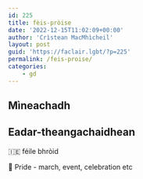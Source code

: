 ```yaml
---
id: 225
title: fèis-pròise
date: '2022-12-15T11:02:09+00:00'
author: 'Crìstean MacMhìcheil'
layout: post
guid: 'https://faclair.lgbt/?p=225'
permalink: /feis-proise/
categories:
    - gd
---
```


## Mìneachadh

## Eadar-theangachaidhean

&#x1f1ee;&#x1f1ea; féile bhròid

&#x1f3f4;&#xe0067;&#xe0062;&#xe0065;&#xe006e;&#xe0067;&#xe007f; Pride - march, event, celebration etc
